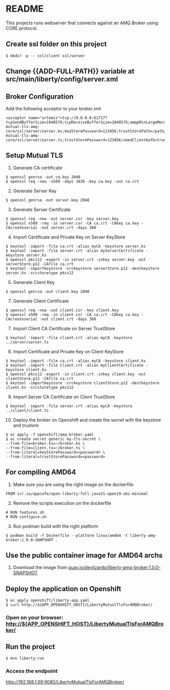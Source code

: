 # README
This projects runs webserver that connects against an AMQ Broker using CORE protocol.

## Create ssl folder on this project
```
$ mkdir -p -- ssl/client ssl/server
```

## Change {{ADD-FULL-PATH}} variable at src/main/liberty/config/server.xml

## Broker Configuration
Add the following acceptor to your broker.xml
```
<acceptor name="artemis">tcp://0.0.0.0:61717?tcpSendBufferSize=1048576;tcpReceiveBufferSize=1048576;amqpMinLargeMessageSize=102400;protocols=CORE,AMQP,STOMP,HORNETQ,MQTT,OPENWIRE;useEpoll=true;amqpCredits=1000;amqpLowCredits=300;amqpDuplicateDetection=true;supportAdvisory=false;suppressInternalManagementObjects=false;sslEnabled=true;keyStorePath=/path/liberty-mutual-tls-amq-core/ssl/server/server.ks;keyStorePassword=123456;trustStorePath=/path/liberty-mutual-tls-amq-core/ssl/server/server.ts;trustStorePassword=123456;needClientAuth=true</acceptor>
```

## Setup Mutual TLS
1. Generate CA certificate
```
$ openssl genrsa -out ca.key 2048
$ openssl req -new -x509 -days 1826 -key ca.key -out ca.crt
```
2. Generate Server Key
```
$ openssl genrsa -out server.key 2048
```
3. Generate Server Certificate
```
$ openssl req -new -out server.csr -key server.key
$ openssl x509 -req -in server.csr -CA ca.crt -CAkey ca.key -CAcreateserial -out server.crt -days 360
```

4. Import Certificate and Private Key on Server KeyStore
```
$ keytool -import -file ca.crt -alias myCA -keystore server.ks
$ keytool -import -file server.crt -alias myServerCertificate -keystore server.ks
$ openssl pkcs12 -export -in server.crt -inkey server.key -out serverStore.p12 -CAfile ca.crt
$ keytool -importkeystore -srckeystore serverStore.p12 -destkeystore server.ks -srcstoretype pkcs12
```

5. Generate Client Key
```
$ openssl genrsa -out client.key 2048
```

7. Generate Client Certificate
```
$ openssl req -new -out client.csr -key client.key
$ openssl x509 -req -in client.csr -CA ca.crt -CAkey ca.key -CAcreateserial -out client.crt -days 360
```

7. Import Client CA Certificate on Server TrustStore
```
$ keytool -import -file client.crt -alias myCA -keystore ../server/server.ts
```

8. Import Certificate and Private Key on Client KeyStore
```
$ keytool -import -file ca.crt -alias myCA -keystore client.ks
$ keytool -import -file client.crt -alias myClientCertificate -keystore client.ks
$ openssl pkcs12 -export -in client.crt -inkey client.key -out clientStore.p12 -CAfile ca.crt
$ keytool -importkeystore -srckeystore clientStore.p12 -destkeystore client.ks -srcstoretype pkcs12
```

9. Import Server CA Certificate on Client TrustStore
```
$ keytool -import -file server.crt -alias myCA -keystore ../client/client.ts
```

10. Deploy the broker on Openshift and create the secret with the keystore and trustore
```
$ oc apply -f openshift/amq-broker.yaml
$ oc create secret generic my-tls-secret \
--from-file=broker.ks=~/broker.ks \
--from-file=client.ts=~/broker.ts \
--from-literal=keyStorePassword=<password> \
--from-literal=trustStorePassword=<password>
```

## For compiling AMD64
1. Make sure you are using the right image on the dockerfile
```
FROM icr.io/appcafe/open-liberty:full-java21-openj9-ubi-minimal
```
2. Remove the scripts execution on the dockerfile
```
# RUN features.sh
# RUN configure.sh
```
3. Run podman build with the right platform
```
$ podman build -f Dockerfile --platform linux/amd64 -t liberty-amq-broker:1.0.0-SNAPSHOT . 
```

## Use the public container image for AMD64 archs
1. Download the image from [quay.io/devlizardo/liberty-amq-broker:1.0.0-SNAPSHOT](quay.io/devlizardo/liberty-amq-broker:1.0.0-SNAPSHOT)

## Deploy the application on Openshift
```
$ oc apply openshift/liberty-app.yaml
$ curl http://${APP_OPENSHIFT_HOST}/LibertyMutualTlsForAMQBroker/
```

### Open on your browser: [http://${APP_OPENSHIFT_HOST}/LibertyMutualTlsForAMQBroker/](http://liberty-amq-broker-amq-broker.apps.cluster-cpbwl.cpbwl.sandbox1535.opentlc.com/LibertyMutualTlsForAMQBroker/)

## Run the project
```
$ mvn liberty:run
```

### Access the endpoint
http://192.168.1.69:9080/LibertyMutualTlsForAMQBroker/

